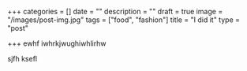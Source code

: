 +++
categories = []
date = ""
description = ""
draft = true
image = "/images/post-img.jpg"
tags = ["food", "fashion"]
title = "I did it"
type = "post"

+++
ewhf iwhrkjwughiwhlirhw

sjfh ksefl